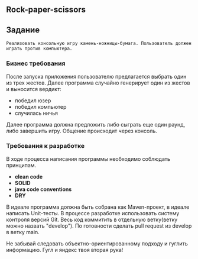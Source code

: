 ## Rock-paper-scissors

## Задание
    Реализовать консольную игру камень-ножницы-бумага. Пользователь должен играть против компьютера.
### Бизнес требования
 После запуска приложения пользователю предлагается выбрать один из трех жестов. Далее программа случайно генерирует один из жестов и выносится вердикт:
 - победил юзер 
 - победил компьютер 
 - случилась ничья

Далее программа должна предложить либо сыграть еще один раунд, либо завершить игру. Общение происходит через консоль.

### Требования к разработке

В ходе процесса написания программы необходимо соблюдать принципам.
 - **clean code** 
 - **SOLID** 
 - **java code conventions** 
 - **DRY**

В идеале программа должна быть собрана как Maven-проект, в идеале написать Unit-тесты.
В процессе разработке использовать систему контроля версий Git. Весь код коммитить в отдельную ветку(ветку можно назвать "develop"). 
По готовности сделать pull request из develop в ветку main.

Не забывай следовать объектно-ориентированному подходу и гуглить информацию. Гугл и яндекс твоя вторая рука! 

